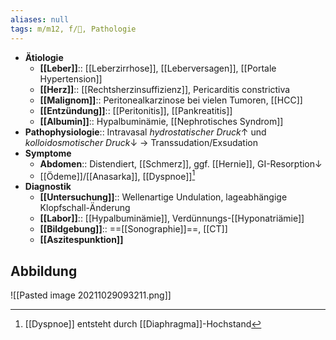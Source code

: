 ```yaml
---
aliases: null
tags: m/m12, f/💩, Pathologie
---
```

- **Ätiologie**
	- **[[Leber]]**:: [[Leberzirrhose]], [[Leberversagen]], [[Portale Hypertension]]
	- **[[Herz]]**:: [[Rechtsherzinsuffizienz]], Pericarditis constrictiva
	- **[[Malignom]]**:: Peritonealkarzinose bei vielen Tumoren, [[HCC]]
	- **[[Entzündung]]**:: [[Peritonitis]], [[Pankreatitis]]
	- **[[Albumin]]**:: Hypalbuminämie, [[Nephrotisches Syndrom]]
- **Pathophysiologie**:: Intravasal *hydrostatischer Druck*↑ und *kolloidosmotischer Druck*↓ → Transsudation/Exsudation
- **Symptome**
	- **Abdomen**:: Distendiert, [[Schmerz]], ggf. [[Hernie]], GI-Resorption↓ 
	- [[Ödeme]]/[[Anasarka]], [[Dyspnoe]][^1]
- **Diagnostik**
	- **[[Untersuchung]]**:: Wellenartige Undulation, lageabhängige Klopfschall-Änderung
	- **[[Labor]]**:: [[Hypalbuminämie]], Verdünnungs-[[Hyponatriämie]]
	- **[[Bildgebung]]**:: ==[[Sonographie]]==, [[CT]]
	- **[[Aszitespunktion]]**

## Abbildung
![[Pasted image 20211029093211.png]]

[^1]: [[Dyspnoe]] entsteht durch [[Diaphragma]]-Hochstand